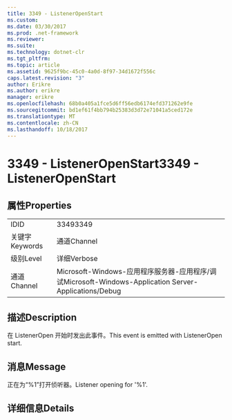 ```yaml
---
title: 3349 - ListenerOpenStart
ms.custom: 
ms.date: 03/30/2017
ms.prod: .net-framework
ms.reviewer: 
ms.suite: 
ms.technology: dotnet-clr
ms.tgt_pltfrm: 
ms.topic: article
ms.assetid: 9625f9bc-45c0-4a0d-8f97-34d1672f556c
caps.latest.revision: "3"
author: Erikre
ms.author: erikre
manager: erikre
ms.openlocfilehash: 68b0a405a1fce5d6ff56edb6174efd371262e9fe
ms.sourcegitcommit: bd1ef61f4bb794b25383d3d72e71041a5ced172e
ms.translationtype: MT
ms.contentlocale: zh-CN
ms.lasthandoff: 10/18/2017
---
```

# <a name="3349---listeneropenstart"></a><span data-ttu-id="1eb3c-102">3349 - ListenerOpenStart</span><span class="sxs-lookup"><span data-stu-id="1eb3c-102">3349 - ListenerOpenStart</span></span>
## <a name="properties"></a><span data-ttu-id="1eb3c-103">属性</span><span class="sxs-lookup"><span data-stu-id="1eb3c-103">Properties</span></span>  
  
|||  
|-|-|  
|<span data-ttu-id="1eb3c-104">ID</span><span class="sxs-lookup"><span data-stu-id="1eb3c-104">ID</span></span>|<span data-ttu-id="1eb3c-105">3349</span><span class="sxs-lookup"><span data-stu-id="1eb3c-105">3349</span></span>|  
|<span data-ttu-id="1eb3c-106">关键字</span><span class="sxs-lookup"><span data-stu-id="1eb3c-106">Keywords</span></span>|<span data-ttu-id="1eb3c-107">通道</span><span class="sxs-lookup"><span data-stu-id="1eb3c-107">Channel</span></span>|  
|<span data-ttu-id="1eb3c-108">级别</span><span class="sxs-lookup"><span data-stu-id="1eb3c-108">Level</span></span>|<span data-ttu-id="1eb3c-109">详细</span><span class="sxs-lookup"><span data-stu-id="1eb3c-109">Verbose</span></span>|  
|<span data-ttu-id="1eb3c-110">通道</span><span class="sxs-lookup"><span data-stu-id="1eb3c-110">Channel</span></span>|<span data-ttu-id="1eb3c-111">Microsoft-Windows-应用程序服务器-应用程序/调试</span><span class="sxs-lookup"><span data-stu-id="1eb3c-111">Microsoft-Windows-Application Server-Applications/Debug</span></span>|  
  
## <a name="description"></a><span data-ttu-id="1eb3c-112">描述</span><span class="sxs-lookup"><span data-stu-id="1eb3c-112">Description</span></span>  
 <span data-ttu-id="1eb3c-113">在 ListenerOpen 开始时发出此事件。</span><span class="sxs-lookup"><span data-stu-id="1eb3c-113">This event is emitted with ListenerOpen start.</span></span>  
  
## <a name="message"></a><span data-ttu-id="1eb3c-114">消息</span><span class="sxs-lookup"><span data-stu-id="1eb3c-114">Message</span></span>  
 <span data-ttu-id="1eb3c-115">正在为“%1”打开侦听器。</span><span class="sxs-lookup"><span data-stu-id="1eb3c-115">Listener opening for '%1'.</span></span>  
  
## <a name="details"></a><span data-ttu-id="1eb3c-116">详细信息</span><span class="sxs-lookup"><span data-stu-id="1eb3c-116">Details</span></span>

